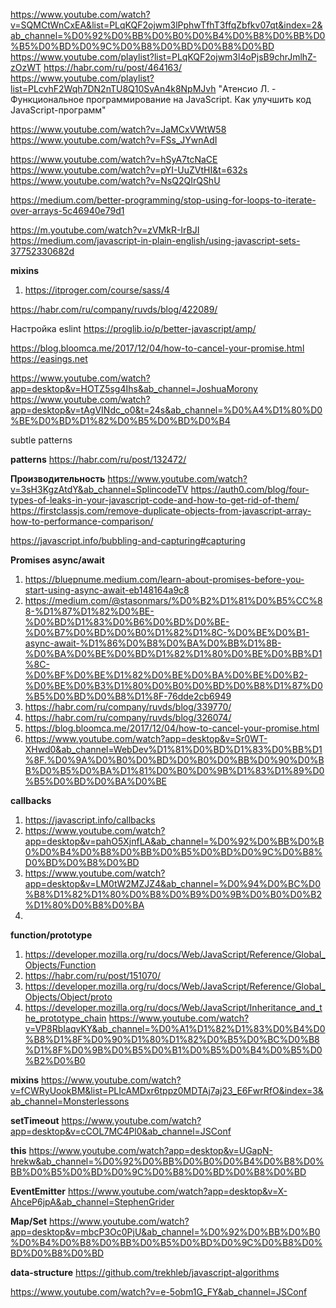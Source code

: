 https://www.youtube.com/watch?v=SQMCtWnCxEA&list=PLqKQF2ojwm3lPphwTfhT3ffqZbfkv07qt&index=2&ab_channel=%D0%92%D0%BB%D0%B0%D0%B4%D0%B8%D0%BB%D0%B5%D0%BD%D0%9C%D0%B8%D0%BD%D0%B8%D0%BD
https://www.youtube.com/playlist?list=PLqKQF2ojwm3l4oPjsB9chrJmlhZ-zOzWT
https://habr.com/ru/post/464163/
https://www.youtube.com/playlist?list=PLcvhF2Wqh7DN2nTU8Q10SvAn4k8NpMJvh
"Атенсио Л. - Функциональное программирование на JavaScript. Как улучшить код JavaScript-программ"

https://www.youtube.com/watch?v=JaMCxVWtW58
https://www.youtube.com/watch?v=FSs_JYwnAdI

https://www.youtube.com/watch?v=hSyA7tcNaCE
https://www.youtube.com/watch?v=pYI-UuZVtHI&t=632s
https://www.youtube.com/watch?v=NsQ2QIrQShU

https://medium.com/better-programming/stop-using-for-loops-to-iterate-over-arrays-5c46940e79d1

https://m.youtube.com/watch?v=zVMkR-IrBJI
https://medium.com/javascript-in-plain-english/using-javascript-sets-37752330682d

**mixins**

1. https://itproger.com/course/sass/4

https://habr.com/ru/company/ruvds/blog/422089/

Настройка eslint https://proglib.io/p/better-javascript/amp/

https://blog.bloomca.me/2017/12/04/how-to-cancel-your-promise.html
https://easings.net

https://www.youtube.com/watch?app=desktop&v=HOTZ5sg4Ihs&ab_channel=JoshuaMorony
https://www.youtube.com/watch?app=desktop&v=tAgVINdc_o0&t=24s&ab_channel=%D0%A4%D1%80%D0%BE%D0%BD%D1%82%D0%B5%D0%BD%D0%B4

subtle patterns

**patterns**
https://habr.com/ru/post/132472/

**Производительность**
https://www.youtube.com/watch?v=3sH3KgzAtdY&ab_channel=SplincodeTV
https://auth0.com/blog/four-types-of-leaks-in-your-javascript-code-and-how-to-get-rid-of-them/
https://firstclassjs.com/remove-duplicate-objects-from-javascript-array-how-to-performance-comparison/

https://javascript.info/bubbling-and-capturing#capturing

**Promises async/await**

1. https://bluepnume.medium.com/learn-about-promises-before-you-start-using-async-await-eb148164a9c8
2. https://medium.com/@stasonmars/%D0%B2%D1%81%D0%B5%CC%88-%D1%87%D1%82%D0%BE-%D0%BD%D1%83%D0%B6%D0%BD%D0%BE-%D0%B7%D0%BD%D0%B0%D1%82%D1%8C-%D0%BE%D0%B1-async-await-%D1%86%D0%B8%D0%BA%D0%BB%D1%8B-%D0%BA%D0%BE%D0%BD%D1%82%D1%80%D0%BE%D0%BB%D1%8C-%D0%BF%D0%BE%D1%82%D0%BE%D0%BA%D0%BE%D0%B2-%D0%BE%D0%B3%D1%80%D0%B0%D0%BD%D0%B8%D1%87%D0%B5%D0%BD%D0%B8%D1%8F-76dde2cb6949
3. https://habr.com/ru/company/ruvds/blog/339770/
4. https://habr.com/ru/company/ruvds/blog/326074/
5. https://blog.bloomca.me/2017/12/04/how-to-cancel-your-promise.html
6. https://www.youtube.com/watch?app=desktop&v=Sr0WT-XHwd0&ab_channel=WebDev%D1%81%D0%BD%D1%83%D0%BB%D1%8F.%D0%9A%D0%B0%D0%BD%D0%B0%D0%BB%D0%90%D0%BB%D0%B5%D0%BA%D1%81%D0%B0%D0%9B%D1%83%D1%89%D0%B5%D0%BD%D0%BA%D0%BE

**callbacks**

1. https://javascript.info/callbacks
2. https://www.youtube.com/watch?app=desktop&v=pahO5XjnfLA&ab_channel=%D0%92%D0%BB%D0%B0%D0%B4%D0%B8%D0%BB%D0%B5%D0%BD%D0%9C%D0%B8%D0%BD%D0%B8%D0%BD
3. https://www.youtube.com/watch?app=desktop&v=LM0tW2MZJZ4&ab_channel=%D0%94%D0%BC%D0%B8%D1%82%D1%80%D0%B8%D0%B9%D0%9B%D0%B0%D0%B2%D1%80%D0%B8%D0%BA
4. 
**function/prototype**

1. https://developer.mozilla.org/ru/docs/Web/JavaScript/Reference/Global_Objects/Function
2. https://habr.com/ru/post/151070/
3. https://developer.mozilla.org/ru/docs/Web/JavaScript/Reference/Global_Objects/Object/proto
4. https://developer.mozilla.org/ru/docs/Web/JavaScript/Inheritance_and_the_prototype_chain
   https://www.youtube.com/watch?v=VP8RbIaqvKY&ab_channel=%D0%A1%D1%82%D1%83%D0%B4%D0%B8%D1%8F%D0%90%D1%80%D1%82%D0%B5%D0%BC%D0%B8%D1%8F%D0%9B%D0%B5%D0%B1%D0%B5%D0%B4%D0%B5%D0%B2%D0%B0

**mixins**
https://www.youtube.com/watch?v=fCWRyUookBM&list=PLIcAMDxr6tppz0MDTAj7aj23_E6FwrRfO&index=3&ab_channel=Monsterlessons



**setTimeout**
https://www.youtube.com/watch?app=desktop&v=cCOL7MC4Pl0&ab_channel=JSConf


**this**
https://www.youtube.com/watch?app=desktop&v=UGapN-hrekw&ab_channel=%D0%92%D0%BB%D0%B0%D0%B4%D0%B8%D0%BB%D0%B5%D0%BD%D0%9C%D0%B8%D0%BD%D0%B8%D0%BD


**EventEmitter**
https://www.youtube.com/watch?app=desktop&v=X-AhceP6jpA&ab_channel=StephenGrider


**Map/Set**
https://www.youtube.com/watch?app=desktop&v=mbcP3Oc0PjU&ab_channel=%D0%92%D0%BB%D0%B0%D0%B4%D0%B8%D0%BB%D0%B5%D0%BD%D0%9C%D0%B8%D0%BD%D0%B8%D0%BD


**data-structure**
https://github.com/trekhleb/javascript-algorithms


https://www.youtube.com/watch?v=e-5obm1G_FY&ab_channel=JSConf

